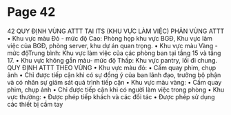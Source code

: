 # Page 42

42
QUY ĐỊNH VÙNG ATTT TẠI ITS (KHU VỰC LÀM VIỆC)
PHÂN VÙNG ATTT
• Khu vực màu Đỏ - mức độ Cao:
Phòng họp khu vực BGĐ, Khu vực làm 
việc của BGĐ, phòng server, khu dự án 
quan trọng.
• Khu vực màu Vàng - mức độTrung 
bình: Khu vực làm việc của các phòng
ban tại tầng 15 và tầng 17.
• Khu vực không gắn màu- mức độ 
Thấp: Khu vực pantry, lối đi chung.
QUY ĐỊNH ATTT THEO VÙNG
• Khu vực màu đỏ: 
• Cấm quay phim, chụp ảnh 
• Chỉ được tiếp cận khi có sự đồng ý của ban lãnh đạo, trưởng bộ phận 
và có nhân sự giám sát quá trình tiếp cận
• Khu vực màu vàng:
• Cấm quay phim, chụp ảnh 
• Chỉ được tiếp cận khi có người làm việc trong phòng
• Khu vực thường: 
• Được phép tiếp khách và các đối tác
• Được phép sử dụng các thiết bị cầm tay

